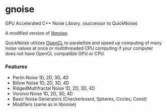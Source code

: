 # gnoise
GPU Accelerated C++ Noise Library. (successor to QuickNoise)

A modified version of [libnoise](http://libnoise.sourceforge.net/).

QuickNoise utilizes [OpenCL](https://www.khronos.org/opencl/) to paralellize and speed up computing of many noise values at once or multithreaded CPU computing if your computer does not have OpenCL compatible GPU or CPU.

### Features
- Perlin Noise 1D, 2D, 3D, 4D
- Billow Noise 1D, 2D, 3D, 4D
- RidgedMultifractal Noise 1D, 2D, 3D, 4D
- Voronoi Noise 1D, 2D, 3D, 4D
- Basic Noise Generators (Checkerboard, Spheres, Circles, Const)
- Modifiers (same as in libnoise)
